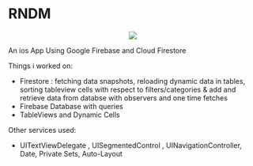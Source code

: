 # RNDM

<p align="center">
<img src="https://img.shields.io/badge/Swift-5.0-green.svg" />
</p>


An ios App Using Google Firebase and Cloud Firestore

Things i worked on:
- Firestore : fetching data snapshots, reloading dynamic data in tables, sorting tableview cells with respect to filters/categories & add and retrieve data from databse with observers and one time fetches
- Firebase Database with queries
- TableViews and Dynamic Cells

Other services used:
- UITextViewDelegate , UISegmentedControl , UINavigationController, Date, Private Sets, Auto-Layout
